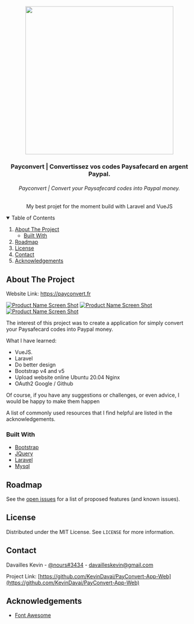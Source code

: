 <!-- PROJECT LOGO -->
<br />
<p align="center">

<p align="center"><a href="https://payconvert.fr" target="_blank"><img src="https://payconvert.fr/storage/images/PayConvert.svg" width="400"></a></p>
  <h3 align="center">Payconvert | Convertissez vos codes Paysafecard en argent Paypal.</h3>
  <h6 align="center">Payconvert | Convert your Paysafecard codes into Paypal money.</h6>





  <p align="center">
   My best projet for the moment build with Laravel and VueJS
  </p>
</p>



<!-- TABLE OF CONTENTS -->
<details open="open">
  <summary>Table of Contents</summary>
  <ol>
    <li>
      <a href="#about-the-project">About The Project</a>
      <ul>
        <li><a href="#built-with">Built With</a></li>
      </ul>
    </li>
    <li><a href="#roadmap">Roadmap</a></li>
    <li><a href="#license">License</a></li>
    <li><a href="#contact">Contact</a></li>
    <li><a href="#acknowledgements">Acknowledgements</a></li>
  </ol>
</details>



<!-- ABOUT THE PROJECT -->
## About The Project

Website Link: https://payconvert.fr

[![Product Name Screen Shot][product-screenshot]](https://i.postimg.cc/wj4QVYDq/payconvert1.png)
[![Product Name Screen Shot][product-screenshot2]](https://i.postimg.cc/SKwLBLZH/payconvert2.png)
[![Product Name Screen Shot][product-screenshot3]](https://i.postimg.cc/zfLS22kn/payconvert3.png)

The interest of this project was to create a application for simply convert your Paysafecard codes into Paypal money.

What I have learned:
* VueJS.    
* Laravel
* Do better design
* Bootstrap v4 and v5
* Upload website online Ubuntu 20.04 Nginx
* OAuth2 Google / Github

Of course, if you have any suggestions or challenges, or even advice, I would be happy to make them happen

A list of commonly used resources that I find helpful are listed in the acknowledgements.

### Built With

* [Bootstrap](https://getbootstrap.com)
* [JQuery](https://jquery.com)
* [Laravel](https://laravel.com/)
* [Mysql](https://www.mysql.com/fr/)


<!-- ROADMAP -->
## Roadmap

See the [open issues](https://github.com/KevinDavai/PayConvert-App-Web/issues) for a list of proposed features (and known issues).


<!-- LICENSE -->
## License

Distributed under the MIT License. See `LICENSE` for more information.



<!-- CONTACT -->
## Contact

Davailles Kevin - [@nours#3434](https://discord.gg) - davailleskevin@gmail.com

Project Link: [https://github.com/KevinDavai/PayConvert-App-Web](https://github.com/KevinDavai/PayConvert-App-Web)



<!-- ACKNOWLEDGEMENTS -->
## Acknowledgements
* [Font Awesome](https://fontawesome.com)






<!-- MARKDOWN S & IMAGES -->
<!-- https://www.markdownguide.org/basic-syntax/#reference-style-links -->
[contributors-shield]: https://img.shields.io/github/contributors/othneildrew/Best-README-Template.svg?style=for-the-badge
[contributors-url]: https://github.com/Nours86/steamLike/graphs/contributors
[forks-shield]: https://img.shields.io/github/forks/othneildrew/Best-README-Template.svg?style=for-the-badge
[forks-url]: https://github.com/Nours86/steamLike/network/members
[stars-shield]: https://img.shields.io/github/stars/othneildrew/Best-README-Template.svg?style=for-the-badge
[stars-url]: https://github.com/Nours86/steamLike/stargazers
[issues-shield]: https://img.shields.io/github/issues/othneildrew/Best-README-Template.svg?style=for-the-badge
[issues-url]: https://github.com/Nours86/steamLike/issues
[license-shield]: https://img.shields.io/github/license/othneildrew/Best-README-Template.svg?style=for-the-badge
[license-url]: https://github.com/othneildrew/Best-README-Template/blob/master/LICENSE.txt
[product-screenshot]: https://i.postimg.cc/wj4QVYDq/payconvert1.png
[product-screenshot2]: https://i.postimg.cc/SKwLBLZH/payconvert2.png
[product-screenshot2]: https://i.imgur.com/Dn9HfVq.png
[product-screenshot3]: https://i.postimg.cc/zfLS22kn/payconvert3.png
